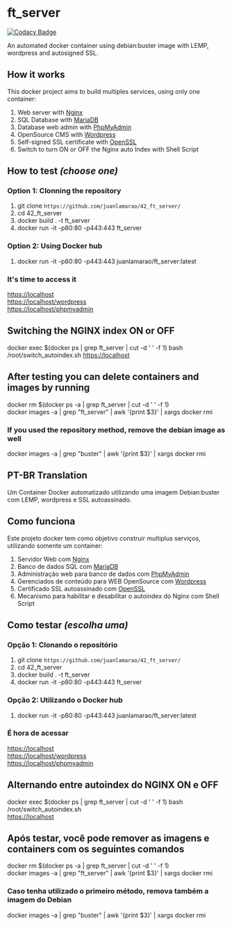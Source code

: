 # ft_server

[![Codacy Badge](https://api.codacy.com/project/badge/Grade/7131d491cb014536819ca63cc18cf11a)](https://app.codacy.com/manual/juanlamarao/42_ft_server?utm_source=github.com&utm_medium=referral&utm_content=juanlamarao/42_ft_server&utm_campaign=Badge_Grade_Dashboard)

An automated docker container using debian:buster image with LEMP, wordpress and autosigned SSL.

## How it works
This docker project aims to build multiples services, using only one container:
1. Web server with [Nginx](https://www.nginx.com/)
2. SQL Database with [MariaDB](https://www.mariadb.org/)
3. Database web admin with [PhpMyAdmin](https://www.phpmyadmin.net/)
4. OpenSource CMS with [Wordpress](https://www.wordpress.com/)
5. Self-signed SSL certificate with [OpenSSL](https://www.openssl.org/)
6. Switch to turn ON or OFF the Nginx auto Index with Shell Script

## How to test _(choose one)_

### Option 1: Clonning the repository
1. git clone `https://github.com/juanlamarao/42_ft_server/`
2. cd 42_ft_server
3. docker build . -t ft_server
4. docker run -it -p80:80 -p443:443 ft_server
  
### Option 2: Using Docker hub
1. docker run -it -p80:80 -p443:443 juanlamarao/ft_server:latest
  
### It's time to access it
<https://localhost>  
<https://localhost/wordpress>  
<https://localhost/phpmyadmin>  

## Switching the NGINX index ON or OFF
docker exec $(docker ps | grep ft_server | cut -d ' ' -f 1) bash /root/switch_autoindex.sh 
<https://localhost>

## After testing you can delete containers and images by running
docker rm $(docker ps -a | grep ft_server | cut -d ' ' -f 1)  
docker images -a | grep "ft_server" | awk '{print $3}' | xargs docker rmi

### If you used the repository method, remove the debian image as well
docker images -a | grep "buster" | awk '{print $3}' | xargs docker rmi

## PT-BR Translation
Um Container Docker automatizado utilizando uma imagem Debian:buster com LEMP, wordpress e SSL autoassinado.

## Como funciona
Este projeto docker tem como objetivo construir multiplus serviços, utilizando somente um container:
1. Servidor Web com [Nginx](https://www.nginx.com/)
2. Banco de dados SQL com [MariaDB](https://www.mariadb.org/)
3. Administração web para banco de dados com [PhpMyAdmin](https://www.phpmyadmin.net/)
4. Gerenciados de conteúdo para WEB OpenSource com [Wordpress](https://www.wordpress.com/)
5. Certificado SSL autoassinado com [OpenSSL](https://www.openssl.org/)
6. Mecanismo para habilitar e desabilitar o autoindex do Nginx com Shell Script

## Como testar _(escolha uma)_

### Opção 1: Clonando o repositório
1. git clone `https://github.com/juanlamarao/42_ft_server/`
2. cd 42_ft_server
3. docker build . -t ft_server
4. docker run -it -p80:80 -p443:443 ft_server
  
### Opção 2: Utilizando o Docker hub
1. docker run -it -p80:80 -p443:443 juanlamarao/ft_server:latest
  
### É hora de acessar
<https://localhost>  
<https://localhost/wordpress>  
<https://localhost/phpmyadmin>  

## Alternando entre autoindex do NGINX ON e OFF
docker exec $(docker ps | grep ft_server | cut -d ' ' -f 1) bash /root/switch_autoindex.sh  
<https://localhost>

## Após testar, você pode remover as imagens e containers com os seguintes comandos
docker rm $(docker ps -a | grep ft_server | cut -d ' ' -f 1)  
docker images -a | grep "ft_server" | awk '{print $3}' | xargs docker rmi

### Caso tenha utilizado o primeiro método, remova também a imagem do Debian
docker images -a | grep "buster" | awk '{print $3}' | xargs docker rmi
